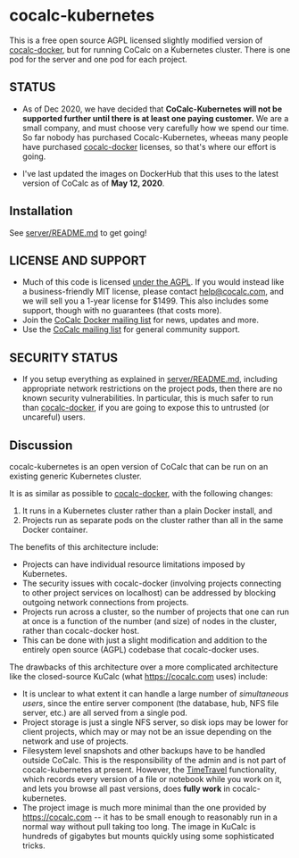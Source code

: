 # cocalc-kubernetes

This is a free open source AGPL licensed slightly modified version of [cocalc-docker](https://github.com/sagemathinc/cocalc-docker), but for running CoCalc on a Kubernetes cluster.  There is one pod for the server and one pod for each project.

## STATUS

- As of Dec 2020, we have decided that **CoCalc-Kubernetes will not be supported further until there is at least one paying customer.**  We are a small company, and must choose very carefully how we spend our time.  So far nobody has purchased Cocalc-Kubernetes, wheeas many people have purchased [cocalc-docker](https://github.com/sagemathinc/cocalc-docker) licenses, so that's where our effort is going.

- I've last updated the images on DockerHub that this uses to the latest version of CoCalc as of **May 12, 2020**.

## Installation

See [server/README.md](./server/README.md) to get going!

## LICENSE AND SUPPORT

  - Much of this code is licensed [under the AGPL](https://en.wikipedia.org/wiki/Affero_General_Public_License). If you would instead like a business-friendly MIT license, please contact [help@cocalc.com](mailto:help@cocalc.com), and we will sell you a 1-year license for $1499.  This also includes some support, though with no guarantees (that costs more).
  - Join the [CoCalc Docker mailing list](https://groups.google.com/a/sagemath.com/group/cocalc-docker) for news, updates and more.
  - Use the [CoCalc mailing list](https://groups.google.com/forum/?fromgroups#!forum/cocalc) for general community support.

## SECURITY STATUS

  - If you setup everything as explained in [server/README.md](./server/README.md), including appropriate network restrictions on the project pods, then there are no known security vulnerabilities.  In particular, this is much safer to run than [cocalc-docker](https://github.com/sagemathinc/cocalc-docker), if you are going to expose this to untrusted (or uncareful) users.

## Discussion

cocalc-kubernetes is an open version of CoCalc that can be run on an existing generic Kubernetes cluster.

It is as similar as possible to [cocalc-docker](https://github.com/sagemathinc/cocalc-docker), with the following changes:
  1. It runs in a Kubernetes cluster rather than a plain Docker install, and
  2. Projects run as separate pods on the cluster rather than all in the same Docker container.

The benefits of this architecture include:
  - Projects can have individual resource limitations imposed by Kubernetes.
  - The security issues with cocalc-docker (involving projects connecting to other project services on localhost) can be addressed by blocking outgoing network connections from projects.
  - Projects run across a cluster, so the number of projects that one can run at once is a function of the number (and size) of nodes in the cluster, rather than cocalc-docker host.
  - This can be done with just a slight modification and addition to the entirely open source (AGPL) codebase that cocalc-docker uses.
  
The drawbacks of this architecture over a more complicated architecture like the closed-source KuCalc (what https://cocalc.com uses) include:
  - It is unclear to what extent it can handle a large number of *simultaneous users*, since the entire server component (the database, hub, NFS file server, etc.) are all served from a single pod.
  - Project storage is just a single NFS server, so disk iops may be lower for client projects, which may or may not be an issue depending on the network and use of projects.
  - Filesystem level snapshots and other backups have to be handled outside CoCalc.  This is the responsibility of the admin and is not part of cocalc-kubernetes at present.  However, the [TimeTravel](https://doc.cocalc.com/time-travel.html) functionality, which records every version of a file or notebook while you work on it, and lets you browse all past versions, does **fully work** in cocalc-kubernetes.
  - The project image is much more minimal than the one provided by https://cocalc.com -- it has to be small enough to reasonably run in a normal way without pull taking too long.  The image in KuCalc is hundreds of gigabytes but mounts quickly using some sophisticated tricks.

